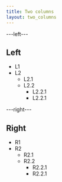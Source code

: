 ```yaml
---
title: Two columns
layout: two_columns
---
```


---left---
## Left
* L1
* L2
  * L2.1
  * L2.2
    * L2.2.1
    * L2.2.1

---right---
## Right
* R1
* R2
  * R2.1
  * R2.2
    * R2.2.1
    * R2.2.1